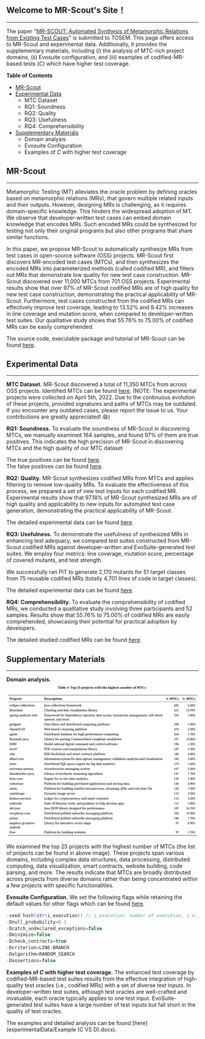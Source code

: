 <!-- ---
title: MR-SCOUT: Automated Synthesis of Metamorphic Relations from Existing Test Cases
--- -->

## Welcome to MR-Scout's Site！
----
The paper "[MR-SCOUT: Automated Synthesis of Metamorphic Relations from Existing Test Cases](https://github.com/MR-Scout/MR-Scout.github.io/blob/main/TOSEM-2023-0286.pdf)" is submitted to TOSEM. This page offers access to MR-Scout and experimental data. Additionally, it provides the supplementary materials, including (i) the analysis of MTC-rich project domains, (ii) Evosuite configuration, and (iii) examples of codified-MR-based tests ($C$) which have higher test coverage.


**Table of Contents**
- [MR-Scout](#MR-Scout)
- [Experimental Data](#experimental-data)
	+ MTC Dataset
    + RQ1: Soundness
	+ RQ2: Quality
	+ RQ3: Usefulness
    + RQ4: Comprehensibility
- [Supplementary Materials](#supplementary-materials)
	+ Domain analysis 
	+ Evosuite Configuration
	+ Examples of $C$ with higher test coverage


## MR-Scout
---
Metamorphic Testing (MT) alleviates the oracle problem by defining oracles based on metamorphic relations (MRs), that govern multiple related inputs and their outputs. However, designing MRs is challenging, as it requires domain-specific knowledge. This hinders the widespread adoption of MT. We observe that developer-written test cases can embed domain knowledge that encodes MRs. Such encoded MRs could be synthesized for testing not only their original programs but also other programs that share similar functions. 

In this paper, we propose MR-Scout to automatically synthesize MRs from test cases in open-source software (OSS) projects. MR-Scout first discovers MR-encoded test cases (MTCs), and then synthesizes the encoded MRs into parameterized methods (called codified MR), and filters out MRs that demonstrate low quality for new test case construction. MR-Scout discovered over 11,000 MTCs from 701 OSS projects. Experimental results show that over 97% of MR-Scout codified MRs are of high quality for new test case construction, demonstrating the practical applicability of MR-Scout. Furthermore, test cases constructed from the codified MRs can effectively improve test coverage, leading to 13.52% and 9.42% increases in line coverage and mutation score, when compared to developer-written test suites. 
Our qualitative study shows that 55.76% to 75.00% of codified MRs can be easily comprehended. 

The source code, executable package and tutorial of MR-Scout can be found [here](https://github.com/MR-Scout/MR-Scout.github.io/blob/main/tool). 



## Experimental Data
---
**MTC Dataset.** 
MR-Scout discovered a total of 11,350 MTCs from across OSS projects. Identified MTCs can be found [here](https://github.com/MR-Scout/MR-Scout.github.io/blob/main/experimentalData/MTC_Dataset.json). (NOTE: The experimental projects were collected on April 5th, 2022. Due to the continuous evolution of these projects, provided signatures and paths of MTCs may be outdated. If you encounter any outdated cases, please report the issue to us. Your contributions are greatly appreciated! 😄)


**RQ1: Soundness.** 
To evaluate the soundness of MR-Scout in discovering MTCs, we manually examined 164 samples, and found 97% of them are true positives. This indicates the high precision of MR-Scout in discovering MTCs and the high quality of our MTC dataset

The true positives can be found [here](https://github.com/MR-Scout/MR-Scout.github.io/blob/main/experimentalData/RQ1-soundnessTPs.java). \
The false positives can be found [here](https://github.com/MR-Scout/MR-Scout.github.io/blob/main/experimentalData/RQ1-soundnessFPs.java). 



**RQ2: Quality.** 
MR-Scout synthesizes codified MRs from MTCs and applies filtering to remove low-quality MRs. To evaluate the effectiveness of this process, we prepared a set of new test inputs for each codified MR. Experimental results show that 97.18% of MR-Scout synthesized MRs are of high quality and applicability to new inputs for automated test case generation, demonstrating the practical applicability of MR-Scout.

The detailed experimental data can be found [here](https://github.com/MR-Scout/MR-Scout.github.io/blob/main/experimentalData/RQ2-quality.xlsx). 

**RQ3: Usefulness.** 
To demonstrate the usefulness of synthesized MRs in enhancing test adequacy, we compared test suites constructed from MR-Scout codified MRs against developer-written and EvoSuite-generated test suites. We employ four metrics: line coverage, mutation score, percentage of covered mutants, and test strength.

We successfully ran PIT to generate 2,170 mutants for 51 target classes from 75 reusable codified MRs (totally 4,701 lines of code in target classes).

The detailed experimental data can be found [here](https://github.com/MR-Scout/MR-Scout.github.io/blob/main/experimentalData/RQ3-usefulnessData.xlsx). 


**RQ4: Comprehensibility.** 
To evaluate the comprehensibility of codified MRs, we conducted a qualitative study involving three participants and 52 samples. Results show that 55.76% to 75.00% of codified MRs are easily comprehended, showcasing their potential for practical adoption by developers.

The detailed studied codified MRs can be found [here](https://github.com/MR-Scout/MR-Scout.github.io/blob/main/experimentalData/RQ4-comprehensibility/qualitativeStudy-codifiedMRs/). 


## Supplementary Materials
---
<!-- These materials are omitted from the submitted paper due to space limitations, and the PDF document can be found. -->

**Domain analysis.** 
![top 25 projects with the highest number of MTCs](./images/top25projects.png)

We examined the top 25 projects with the highest number of MTCs (the list of projects can be found in above image). These projects span various domains, including complex data structures, data processing, distributed computing, data visualization, smart contracts, website building, code parsing, and more.
The results indicate that MTCs are broadly distributed across projects from diverse domains rather than being concentrated within a few projects with specific functionalities.


**Evosuite Configuration.** 
We set the following flags while retaining the default values for other flags which can be found [here](https://github.com/MR-Scout/MR-Scout.github.io/blob/main/experimentalData/EvosuiteParameters.xlsx). 

``` java
-seed hash(str(i_execution)) // i_execution: number of execution, i.e., 1,2,3 ....., 100 
-Dnull_probability=0.1 
-Dcatch_undeclared_exceptions=false
-Dminimize=false 
-Dcheck_contracts=true
-Dcriterion=LINE:BRANCH
-Dalgorithm=RANDOM_SEARCH 
-Dassertions=false
```

**Examples of $C$ with higher test coverage.** 
The enhanced test coverage by codified-MR-based test suites results from the effective integration of high-quality test oracles (i.e., codified MRs) with a set of diverse test inputs. In developer-written
test suites, although test oracles are well-crafted and invaluable, each oracle typically applies to one test input. EvoSuite-generated test suites have a large number of test inputs but fall short in the quality of test oracles.

The examples and detailed analysis can be found [here](experimentalData/Example (C VS D).docx).



<!-- ### Automated Discovery of Metamorphic Relations from Existing Test Cases -->

<!--
**MR-Scout/MR-Scout** is a ✨ _special_ ✨ repository because its `README.md` (this file) appears on your GitHub profile.

Here are some ideas to get you started:

- 🔭 I’m currently working on ...
- 🌱 I’m currently learning ...
- 👯 I’m looking to collaborate on ...
- 🤔 I’m looking for help with ...
- 💬 Ask me about ...
- 📫 How to reach me: ...
- 😄 Pronouns: ...
- ⚡ Fun fact: ...
-->
